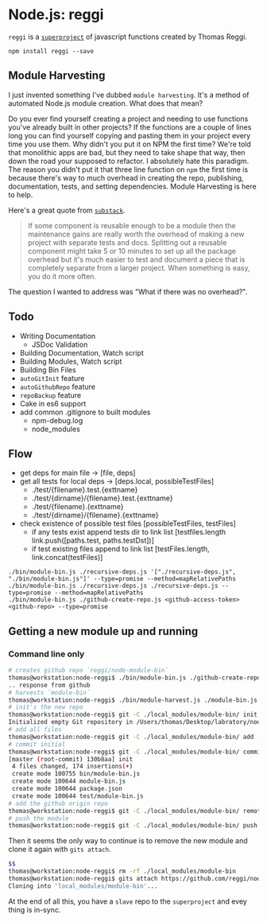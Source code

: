 # Node.js: reggi

`reggi` is a [`superproject`](http://gitslave.sourceforge.net/) of javascript functions created by Thomas Reggi.

```
npm install reggi --save
```

## Module Harvesting

I just invented something I've dubbed `module harvesting`. It's a method of automated Node.js module creation. What does that mean?

Do you ever find yourself creating a project and needing to use functions you've already built in other projects? If the functions are a couple of lines long you can find yourself copying and pasting them in your project every time you use them. Why didn't you put it on NPM the first time? We're told that monolithic apps are bad, but they need to take shape that way, then down the road your supposed to refactor. I absolutely hate this paradigm. The reason you didn't put it that three line function on `npm` the first time is because there's way to much overhead in creating the repo, publishing, documentation, tests, and setting dependencies. Module Harvesting is here to help.

Here's a great quote from [`substack`](http://substack.net/how_I_write_modules).

> If some component is reusable enough to be a module then the maintenance gains are really worth the overhead of making a new project with separate tests and docs. Splitting out a reusable component might take 5 or 10 minutes to set up all the package overhead but it's much easier to test and document a piece that is completely separate from a larger project. When something is easy, you do it more often.

The question I wanted to address was "What if there was no overhead?".

## Todo

* Writing Documentation
  * JSDoc Validation
* Building Documentation, Watch script
* Building Modules, Watch script
* Building Bin Files
* `autoGitInit` feature
* `autoGithubRepo` feature
* `repoBackup` feature
* Cake in es6 support
* add common .gitignore to built modules
  * npm-debug.log
  * node_modules

## Flow

* get deps for main file -> [file, deps]
* get all tests for local deps -> [deps.local, possibleTestFiles]
  * ./test/{filename}.test.{exttname}
  * ./test/{dirname}/{filename}.test.{exttname}
  * ./test/{filename}.{exttname}
  * ./test/{dirname}/{filename}.{exttname}
* check existence of possible test files [possibleTestFiles, testFiles]
  * if any tests exist append tests dir to link list [testfiles.length link.push([paths.test, paths.testDst])]
  * if test existing files append to link list [testFiles.length, link.concat(testFiles)]

```
./bin/module-bin.js ./recursive-deps.js '["./recursive-deps.js", "./bin/module-bin.js"]' --type=promise --method=mapRelativePaths
./bin/module-bin.js ./recursive-deps.js ./recursive-deps.js --type=promise --method=mapRelativePaths
./bin/module-bin.js ./github-create-repo.js <github-access-token> <github-repo> --type=promise
```

## Getting a new module up and running

### Command line only

```bash
# creates github repo `reggi/node-module-bin`
thomas@workstation:node-reggi$ ./bin/module-bin.js ./github-create-repo.js <github-access-token> node-module-bin --type=promise
.. response from github
# harvests `module-bin`
thomas@workstation:node-reggi$ ./bin/module-harvest.js ./module-bin.js
# init's the new repo
thomas@workstation:node-reggi$ git -C ./local_modules/module-bin/ init
Initialized empty Git repository in /Users/thomas/Desktop/labratory/node-reggi/local_modules/module-bin/.git/
# add all files
thomas@workstation:node-reggi$ git -C ./local_modules/module-bin/ add -A
# commit initial
thomas@workstation:node-reggi$ git -C ./local_modules/module-bin/ commit -m 'init'
[master (root-commit) 130b8aa] init
 4 files changed, 174 insertions(+)
 create mode 100755 bin/module-bin.js
 create mode 100644 module-bin.js
 create mode 100644 package.json
 create mode 100644 test/module-bin.js
# add the github origin repo
thomas@workstation:node-reggi$ git -C ./local_modules/module-bin/ remote add origin https://github.com/reggi/node-module-bin.git
# push the module
thomas@workstation:node-reggi$ git -C ./local_modules/module-bin/ push origin master
```

Then it seems the only way to continue is to remove the new module and clone it again with `gits attach`.

```bash
$$
thomas@workstation:node-reggi$ rm -rf ./local_modules/module-bin
thomas@workstation:node-reggi$ gits attach https://github.com/reggi/node-module-bin.git local_modules/module-bin
Cloning into 'local_modules/module-bin'...
```

At the end of all this, you have a `slave` repo to the `superproject` and evey thing is in-sync.
